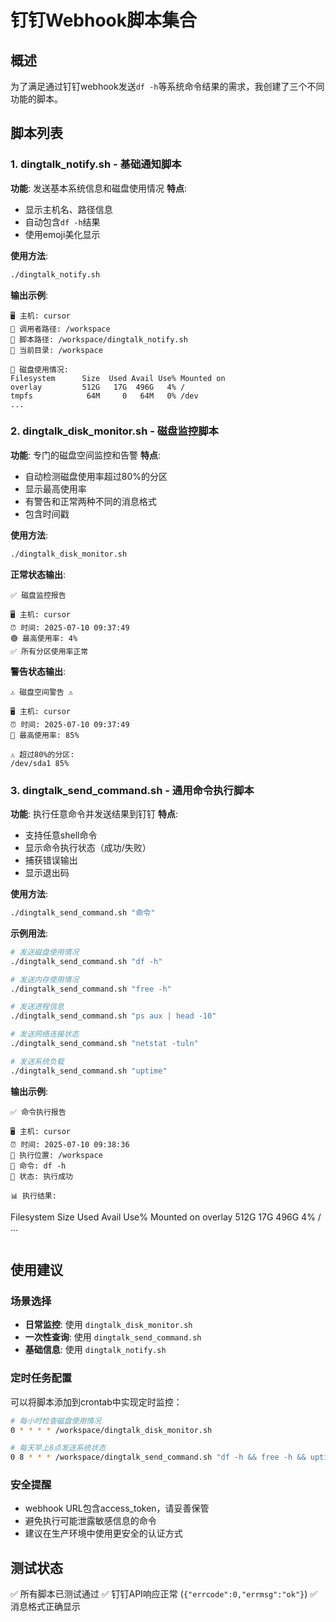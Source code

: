 # 钉钉Webhook脚本集合

## 概述
为了满足通过钉钉webhook发送`df -h`等系统命令结果的需求，我创建了三个不同功能的脚本。

## 脚本列表

### 1. dingtalk_notify.sh - 基础通知脚本
**功能**: 发送基本系统信息和磁盘使用情况
**特点**: 
- 显示主机名、路径信息
- 自动包含`df -h`结果
- 使用emoji美化显示

**使用方法**:
```bash
./dingtalk_notify.sh
```

**输出示例**:
```
🖥️ 主机: cursor
📍 调用者路径: /workspace
📄 脚本路径: /workspace/dingtalk_notify.sh
📂 当前目录: /workspace

💾 磁盘使用情况:
Filesystem      Size  Used Avail Use% Mounted on
overlay         512G   17G  496G   4% /
tmpfs            64M     0   64M   0% /dev
...
```

### 2. dingtalk_disk_monitor.sh - 磁盘监控脚本
**功能**: 专门的磁盘空间监控和告警
**特点**:
- 自动检测磁盘使用率超过80%的分区
- 显示最高使用率
- 有警告和正常两种不同的消息格式
- 包含时间戳

**使用方法**:
```bash
./dingtalk_disk_monitor.sh
```

**正常状态输出**:
```
✅ 磁盘监控报告

🖥️ 主机: cursor
⏰ 时间: 2025-07-10 09:37:49
🟢 最高使用率: 4%
✅ 所有分区使用率正常
```

**警告状态输出**:
```
⚠️ 磁盘空间警告 ⚠️

🖥️ 主机: cursor
⏰ 时间: 2025-07-10 09:37:49
🔴 最高使用率: 85%

⚠️ 超过80%的分区:
/dev/sda1 85%
```

### 3. dingtalk_send_command.sh - 通用命令执行脚本
**功能**: 执行任意命令并发送结果到钉钉
**特点**:
- 支持任意shell命令
- 显示命令执行状态（成功/失败）
- 捕获错误输出
- 显示退出码

**使用方法**:
```bash
./dingtalk_send_command.sh "命令"
```

**示例用法**:
```bash
# 发送磁盘使用情况
./dingtalk_send_command.sh "df -h"

# 发送内存使用情况
./dingtalk_send_command.sh "free -h"

# 发送进程信息
./dingtalk_send_command.sh "ps aux | head -10"

# 发送网络连接状态
./dingtalk_send_command.sh "netstat -tuln"

# 发送系统负载
./dingtalk_send_command.sh "uptime"
```

**输出示例**:
```
✅ 命令执行报告

🖥️ 主机: cursor
⏰ 时间: 2025-07-10 09:38:36
📍 执行位置: /workspace
📝 命令: df -h
🔧 状态: 执行成功

📊 执行结果:
```
Filesystem      Size  Used Avail Use% Mounted on
overlay         512G   17G  496G   4% /
...
```
```

## 使用建议

### 场景选择
- **日常监控**: 使用 `dingtalk_disk_monitor.sh`
- **一次性查询**: 使用 `dingtalk_send_command.sh`
- **基础信息**: 使用 `dingtalk_notify.sh`

### 定时任务配置
可以将脚本添加到crontab中实现定时监控：

```bash
# 每小时检查磁盘使用情况
0 * * * * /workspace/dingtalk_disk_monitor.sh

# 每天早上8点发送系统状态
0 8 * * * /workspace/dingtalk_send_command.sh "df -h && free -h && uptime"
```

### 安全提醒
- webhook URL包含access_token，请妥善保管
- 避免执行可能泄露敏感信息的命令
- 建议在生产环境中使用更安全的认证方式

## 测试状态
✅ 所有脚本已测试通过
✅ 钉钉API响应正常 (`{"errcode":0,"errmsg":"ok"}`)
✅ 消息格式正确显示